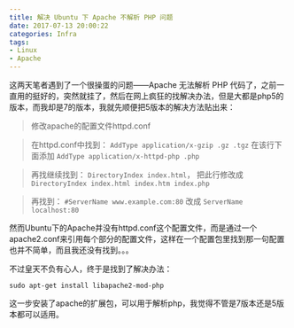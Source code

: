 ```yaml
---
title: 解决 Ubuntu 下 Apache 不解析 PHP 问题
date: 2017-07-13 20:00:22
categories: Infra
tags:
- Linux
- Apache
---
```

这两天笔者遇到了一个很操蛋的问题——Apache 无法解析 PHP 代码了，之前一直用的挺好的，突然就挂了，然后在网上疯狂的找解决办法，但是大都是php5的版本，而我却是7的版本，我就先顺便把5版本的解决方法贴出来：

>修改apache的配置文件httpd.conf

>在httpd.conf中找到：
`AddType application/x-gzip .gz .tgz`
在该行下面添加
`AddType application/x-httpd-php .php`

>再找继续找到：
`DirectoryIndex index.html`，
把此行修改成
`DirectoryIndex index.html index.htm index.php`

>再找到：
`#ServerName www.example.com:80`
改成
`ServerName localhost:80`

然而Ubuntu下的Apache并没有httpd.conf这个配置文件，而是通过一个apache2.conf来引用每个部分的配置文件，这样在一个配置包里找到那一句配置也并不简单，而且我还没有找到。。。

不过皇天不负有心人，终于是找到了解决办法：
```
sudo apt-get install libapache2-mod-php
```
这一步安装了apache的扩展包，可以用于解析php，我觉得不管是7版本还是5版本都可以适用。

